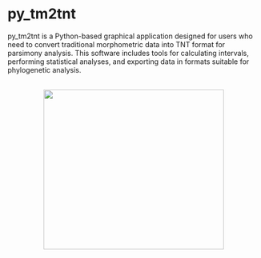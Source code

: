 # py_tm2tnt
py_tm2tnt is a Python-based graphical application designed for users who need to convert traditional morphometric data into TNT format for parsimony analysis. This software includes tools for calculating intervals, performing statistical analyses, and exporting data in formats suitable for phylogenetic analysis.
<br><br>
<p align="center">
  <img width="360" height="320" src="https://github.com/user-attachments/assets/7906b592-a69f-474c-bbbd-11e7f676b5b0">
</p>
